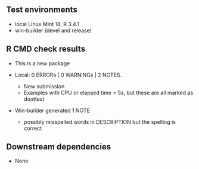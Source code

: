 ## Test environments

* local Linux Mint 18, R 3.4.1
* win-builder (devel and release)

## R CMD check results

* This is a new package
* Local: 0 ERRORs | 0 WARNINGs | 2 NOTES.

    * New submission
    * Examples with CPU or elapsed time > 5s, but these are all marked as donttest
* Win-builder generated 1 NOTE

    * possibly misspelled words in DESCRIPTION but the spelling is correct


## Downstream dependencies

* None